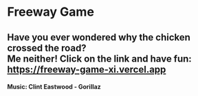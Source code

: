 # Freeway Game
Have you ever wondered why the chicken crossed the road?
<br>
Me neither! Click on the link and have fun:
<br>
https://freeway-game-xi.vercel.app
<br>
---
<h4>
  Music:
  Clint Eastwood - Gorillaz 
</h4>

